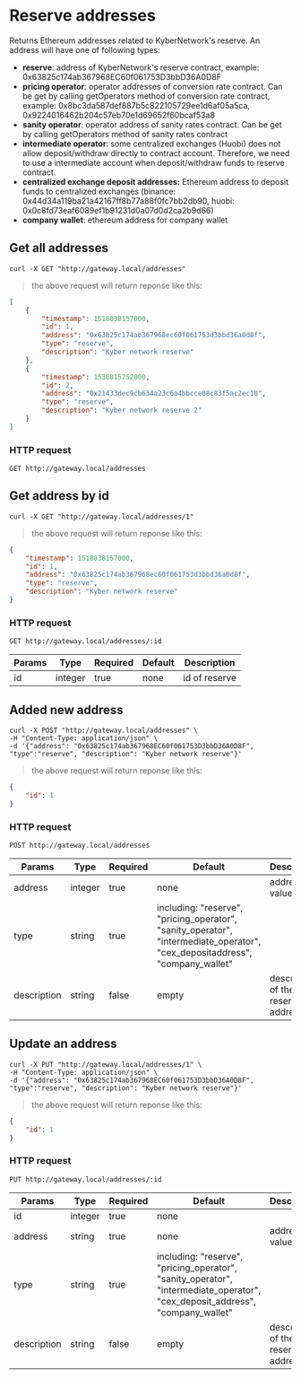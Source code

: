 # Reserve addresses 

Returns Ethereum addresses related to KyberNetwork's reserve. An address will have one of following types:

- **reserve**: address of KyberNetwork's reserve contract, example: 0x63825c174ab367968EC60f061753D3bbD36A0D8F
- **pricing operator**: operator addresses of conversion rate contract. Can be get by calling getOperators method of conversion rate contract, example:
0x8bc3da587def887b5c822105729ee1d6af05a5ca, 0x9224016462b204c57eb70e1d69652f60bcaf53a8
- **sanity operator**: operator address of sanity rates contract. Can be get by calling getOperators method of sanity rates
contract
- **intermediate operator**: some centralized exchanges (Huobi) does not allow deposit/withdraw directly to contract
account. Therefore, we need to use a intermediate account when deposit/withdraw funds to reserve contract.
- **centralized exchange deposit addresses:** Ethereum address to deposit funds to centralized exchanges
(binance: 0x44d34a119ba21a42167ff8b77a88f0fc7bb2db90, huobi: 0x0c8fd73eaf6089ef1b91231d0a07d0d2ca2b9d66)
- **company wallet**: ethereum address for company wallet

## Get all addresses 

```shell
curl -X GET "http://gateway.local/addresses"
```

> the above request will return reponse like this:

```json
[
    {
        "timestamp": 1518038157000,
        "id": 1,
        "address": "0x63825c174ab367968ec60f061753d3bbd36a0d8f",
        "type": "reserve",
        "description": "Kyber network reserve"
    },
    {
        "timestamp": 1530815752000,
        "id": 2,
        "address": "0x21433dec9cb634a23c6a4bbcce08c83f5ac2ec18",
        "type": "reserve",
        "description": "Kyber network reserve 2"
    }
]
```

### HTTP request

`GET http://gateway.local/addresses`


## Get address by id

```shell
curl -X GET "http://gateway.local/addresses/1"
```

> the above request will return reponse like this:

```json
{
    "timestamp": 1518038157000,
    "id": 1,
    "address": "0x63825c174ab367968ec60f061753d3bbd36a0d8f",
    "type": "reserve",
    "description": "Kyber network reserve"
}
```

### HTTP request

`GET http://gateway.local/addresses/:id`

Params | Type | Required | Default | Description
------ | ---- | -------- | ------- | -----------
id | integer | true | none | id of reserve


## Added new address

```shell
curl -X POST "http://gateway.local/addresses" \ 
-H "Content-Type: application/json" \ 
-d '{"address": "0x63825c174ab367968EC60f061753D3bbD36A0D8F", "type":"reserve", "description": "Kyber network reserve"}' 
```

> the above request will return reponse like this:

```json
{
    "id": 1
}
```

### HTTP request

`POST http://gateway.local/addresses`

Params | Type | Required | Default | Description
------ | ---- | -------- | ------- | -----------
address | integer | true | none | address value 
type | string | true | including: "reserve", "pricing_operator", "sanity_operator", "intermediate_operator", "cex_depositaddress", "company_wallet"
description | string | false | empty | description of the reserve address 

## Update an address

```shell
curl -X PUT "http://gateway.local/addresses/1" \ 
-H "Content-Type: application/json" \ 
-d '{"address": "0x63825c174ab367968EC60f061753D3bbD36A0D8F", "type":"reserve", "description": "Kyber network reserve"}' 
```

> the above request will return reponse like this:

```json
{
    "id": 1
}
```

### HTTP request

`PUT http://gateway.local/addresses/:id`

Params | Type | Required | Default | Description
------ | ---- | -------- | ------- | -----------
id | integer | true | none | 
address | string | true | none | address value 
type | string | true | including: "reserve", "pricing_operator", "sanity_operator", "intermediate_operator", "cex_deposit_address", "company_wallet" 
description | string | false | empty | description of the reserve address 